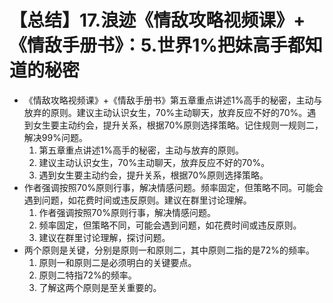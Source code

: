 # 【总结】17.浪迹《情敌攻略视频课》+《情敌手册书》：5.世界1%把妹高手都知道的秘密

-   《情敌攻略视频课》+《情敌手册书》第五章重点讲述1%高手的秘密，主动与放弃的原则。建议主动认识女生，70%主动聊天，放弃反应不好的70%。遇到女生要主动约会，提升关系，根据70%原则选择策略。记住规则一规则二，解决99%问题。
    1.  第五章重点讲述1%高手的秘密，主动与放弃的原则。
    2.  建议主动认识女生，70%主动聊天，放弃反应不好的70%。
    3.  遇到女生要主动约会，提升关系，根据70%原则选择策略。
-   作者强调按照70%原则行事，解决情感问题。频率固定，但策略不同。可能会遇到问题，如花费时间或违反原则。建议在群里讨论理解。
    1.  作者强调按照70%原则行事，解决情感问题。
    2.  频率固定，但策略不同，可能会遇到问题，如花费时间或违反原则。
    3.  建议在群里讨论理解，探讨问题。
-   两个原则是关键，分别是原则一和原则二，其中原则二指的是72%的频率。
    1.  原则一和原则二是必须明白的关键要点。
    2.  原则二特指72%的频率。
    3.  了解这两个原则是至关重要的。